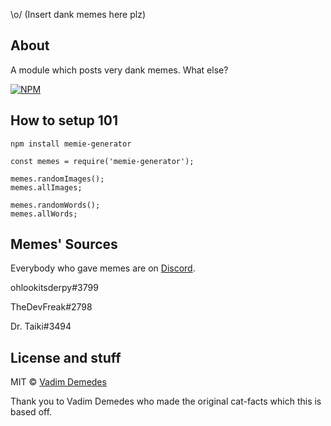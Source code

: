 \o/ (Insert dank memes here plz)

## About

A module which posts very dank memes. What else?

[![NPM](https://nodei.co/npm/memie-generator.png)](https://nodei.co/npm/memie-generator/)

## How to setup 101

``npm install memie-generator``

```
const memes = require('memie-generator');

memes.randomImages();
memes.allImages;

memes.randomWords();
memes.allWords;
```

## Memes' Sources

Everybody who gave memes are on [Discord](https://discordapp.com).

ohlookitsderpy#3799

TheDevFreak#2798

Dr. Taiki#3494

## License and stuff

MIT © [Vadim Demedes](https://github.com/vdemedes)

Thank you to Vadim Demedes who made the original cat-facts which this is based off.